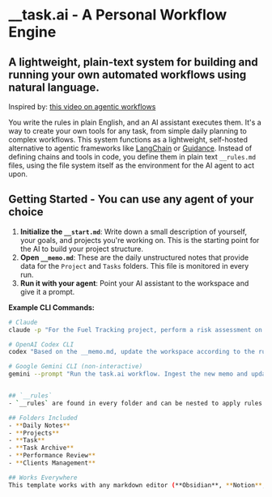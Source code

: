 # __task.ai - A Personal Workflow Engine

## A lightweight, plain-text system for building and running your own automated workflows using natural language.

Inspired by: [this video on agentic workflows](http.googleusercontent.com/youtube.com/0)

You write the rules in plain English, and an AI assistant executes them. It's a way to create your own tools for any task, from simple daily planning to complex workflows. This system functions as a lightweight, self-hosted alternative to agentic frameworks like [LangChain](https://www.langchain.com/) or [Guidance](https://github.com/microsoft/guidance). Instead of defining chains and tools in code, you define them in plain text `__rules.md` files, using the file system itself as the environment for the AI agent to act upon.

## Getting Started - You can use any agent of your choice

1.  **Initialize the `__start.md`**: Write down a small description of yourself, your goals, and projects you're working on. This is the starting point for the AI to build your project structure.
2.  **Open `__memo.md`**: These are the daily unstructured notes that provide data for the `Project` and `Tasks` folders. This file is monitored in every run.
3.  **Run it with your agent**: Point your AI assistant to the workspace and give it a prompt.

**Example CLI Commands:**

```bash
# Claude
claude -p "For the Fuel Tracking project, perform a risk assessment on the new delivery data."

# OpenAI Codex CLI
codex "Based on the __memo.md, update the workspace according to the rules."

# Google Gemini CLI (non-interactive)
gemini --prompt "Run the task.ai workflow. Ingest the new memo and update all relevant project files."


## `__rules`
- `__rules` are found in every folder and can be nested to apply rules to their children. This allows for granular control over how information is processed and lets you build complex, chained logic for your workflows.

## Folders Included 
- **Daily Notes**
- **Projects**
- **Task**
- **Task Archive**
- **Performance Review**
- **Clients Management**

## Works Everywhere
This template works with any markdown editor (**Obsidian**, **Notion**, **Roam Research**, **Plain Text Files** etc.)
